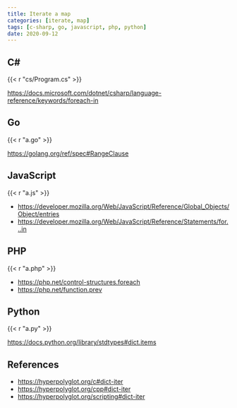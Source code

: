 ```yaml
---
title: Iterate a map
categories: [iterate, map]
tags: [c-sharp, go, javascript, php, python]
date: 2020-09-12
---
```


## C#

{{< r "cs/Program.cs" >}}

<https://docs.microsoft.com/dotnet/csharp/language-reference/keywords/foreach-in>

## Go

{{< r "a.go" >}}

<https://golang.org/ref/spec#RangeClause>

## JavaScript

{{< r "a.js" >}}

- <https://developer.mozilla.org/Web/JavaScript/Reference/Global_Objects/Object/entries>
- <https://developer.mozilla.org/Web/JavaScript/Reference/Statements/for...in>

## PHP

{{< r "a.php" >}}

- <https://php.net/control-structures.foreach>
- <https://php.net/function.prev>

## Python

{{< r "a.py" >}}

<https://docs.python.org/library/stdtypes#dict.items>

## References

- <https://hyperpolyglot.org/c#dict-iter>
- <https://hyperpolyglot.org/cpp#dict-iter>
- <https://hyperpolyglot.org/scripting#dict-iter>
